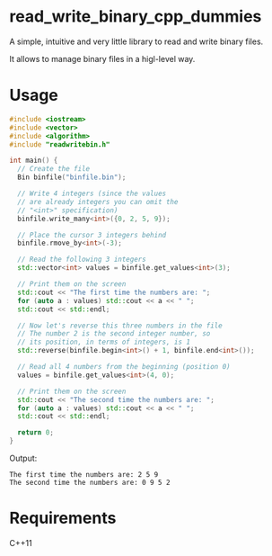 # read_write_binary_cpp_dummies
A simple, intuitive and very little library to read and write binary files.

It allows to manage binary files in a higl-level way.

# Usage

```C++
#include <iostream>
#include <vector>
#include <algorithm>
#include "readwritebin.h"

int main() {
  // Create the file
  Bin binfile("binfile.bin");

  // Write 4 integers (since the values
  // are already integers you can omit the
  // "<int>" specification)
  binfile.write_many<int>({0, 2, 5, 9});

  // Place the cursor 3 integers behind
  binfile.rmove_by<int>(-3);

  // Read the following 3 integers
  std::vector<int> values = binfile.get_values<int>(3);

  // Print them on the screen
  std::cout << "The first time the numbers are: ";
  for (auto a : values) std::cout << a << " ";
  std::cout << std::endl;

  // Now let's reverse this three numbers in the file
  // The number 2 is the second integer number, so
  // its position, in terms of integers, is 1
  std::reverse(binfile.begin<int>() + 1, binfile.end<int>());

  // Read all 4 numbers from the beginning (position 0)
  values = binfile.get_values<int>(4, 0);

  // Print them on the screen
  std::cout << "The second time the numbers are: ";
  for (auto a : values) std::cout << a << " ";
  std::cout << std::endl;

  return 0;
}

```

Output:
```
The first time the numbers are: 2 5 9 
The second time the numbers are: 0 9 5 2 
```

# Requirements
C++11
